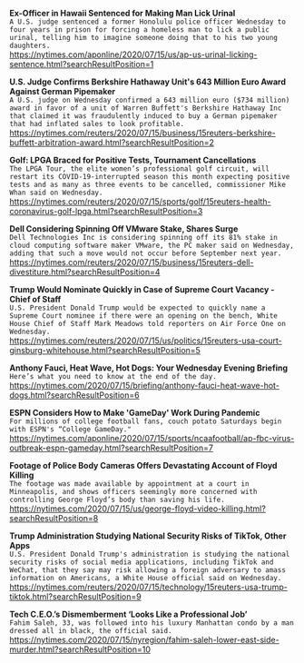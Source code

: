 **Ex-Officer in Hawaii Sentenced for Making Man Lick Urinal**\
`A U.S. judge sentenced a former Honolulu police officer Wednesday to four years in prison for forcing a homeless man to lick a public urinal, telling him to imagine someone doing that to his two young daughters. `\
https://nytimes.com/aponline/2020/07/15/us/ap-us-urinal-licking-sentence.html?searchResultPosition=1

**U.S. Judge Confirms Berkshire Hathaway Unit's 643 Million Euro Award Against German Pipemaker**\
`A U.S. judge on Wednesday confirmed a 643 million euro ($734 million) award in favor of a unit of Warren Buffett's Berkshire Hathaway Inc that claimed it was fraudulently induced to buy a German pipemaker that had inflated sales to look profitable.`\
https://nytimes.com/reuters/2020/07/15/business/15reuters-berkshire-buffett-arbitration-award.html?searchResultPosition=2

**Golf: LPGA Braced for Positive Tests, Tournament Cancellations**\
`The LPGA Tour, the elite women’s professional golf circuit, will restart its COVID-19-interrupted season this month expecting positive tests and as many as three events to be cancelled, commissioner Mike Whan said on Wednesday.`\
https://nytimes.com/reuters/2020/07/15/sports/golf/15reuters-health-coronavirus-golf-lpga.html?searchResultPosition=3

**Dell Considering Spinning Off VMware Stake, Shares Surge**\
`Dell Technologies Inc is considering spinning off its 81% stake in cloud computing software maker VMware, the PC maker said on Wednesday, adding that such a move would not occur before September next year.`\
https://nytimes.com/reuters/2020/07/15/business/15reuters-dell-divestiture.html?searchResultPosition=4

**Trump Would Nominate Quickly in Case of Supreme Court Vacancy - Chief of Staff**\
`U.S. President Donald Trump would be expected to quickly name a Supreme Court nominee if there were an opening on the bench, White House Chief of Staff Mark Meadows told reporters on Air Force One on Wednesday.`\
https://nytimes.com/reuters/2020/07/15/us/politics/15reuters-usa-court-ginsburg-whitehouse.html?searchResultPosition=5

**Anthony Fauci, Heat Wave, Hot Dogs: Your Wednesday Evening Briefing**\
`Here’s what you need to know at the end of the day.`\
https://nytimes.com/2020/07/15/briefing/anthony-fauci-heat-wave-hot-dogs.html?searchResultPosition=6

**ESPN Considers How to Make 'GameDay' Work During Pandemic**\
`For millions of college football fans, couch potato Saturdays begin with ESPN's “College GameDay."`\
https://nytimes.com/aponline/2020/07/15/sports/ncaafootball/ap-fbc-virus-outbreak-espn-gameday.html?searchResultPosition=7

**Footage of Police Body Cameras Offers Devastating Account of Floyd Killing**\
`The footage was made available by appointment at a court in Minneapolis, and shows officers seemingly more concerned with controlling George Floyd’s body than saving his life.`\
https://nytimes.com/2020/07/15/us/george-floyd-video-killing.html?searchResultPosition=8

**Trump Administration Studying National Security Risks of TikTok, Other Apps**\
`U.S. President Donald Trump's administration is studying the national security risks of social media applications, including TikTok and WeChat, that they say may risk allowing a foreign adversary to amass information on Americans, a White House official said on Wednesday.`\
https://nytimes.com/reuters/2020/07/15/technology/15reuters-usa-trump-tiktok.html?searchResultPosition=9

**Tech C.E.O.’s Dismemberment ‘Looks Like a Professional Job’**\
`Fahim Saleh, 33, was followed into his luxury Manhattan condo by a man dressed all in black, the official said.`\
https://nytimes.com/2020/07/15/nyregion/fahim-saleh-lower-east-side-murder.html?searchResultPosition=10

